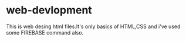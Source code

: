 # web-devlopment
This is web desing html files.It's only basics of HTML,CSS and i've used some FIREBASE command also.
